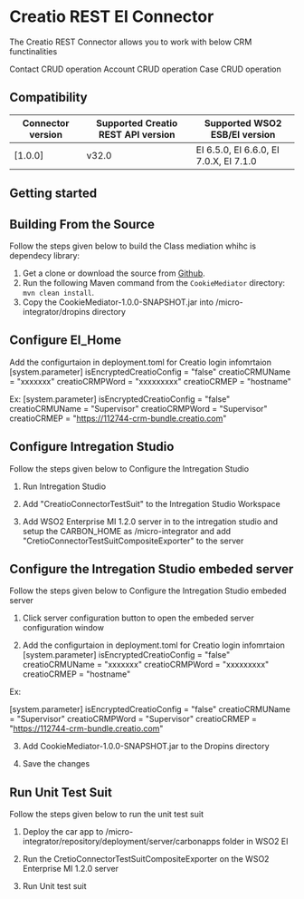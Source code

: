# Creatio REST EI Connector

The Creatio REST Connector allows you to work with below CRM functinalities

Contact CRUD operation
Account CRUD operation
Case CRUD operation

## Compatibility

| Connector version | Supported Creatio REST API version | Supported WSO2 ESB/EI version |
| ------------- | ------------- | ------------- |
| [1.0.0]| v32.0 | EI 6.5.0, EI 6.6.0, EI 7.0.X, EI 7.1.0 |

## Getting started

## Building From the Source


Follow the steps given below to build the Class mediation whihc is dependecy library:

1. Get a clone or download the source from [Github](https://github.com/MitraInnovationRepo/wso2-connectors/).
2. Run the following Maven command from the `CookieMediator` directory: `mvn clean install`.
3. Copy the CookieMediator-1.0.0-SNAPSHOT.jar into <EI-HOME>/micro-integrator/dropins directory


## Configure EI_Home

Add the configurtaion in deployment.toml for Creatio login infomrtaion
[system.parameter]
isEncryptedCreatioConfig = "false"
creatioCRMUName = "xxxxxxx"
creatioCRMPWord = "xxxxxxxxx"
creatioCRMEP = "hostname"

Ex:
[system.parameter]
isEncryptedCreatioConfig = "false"
creatioCRMUName = "Supervisor"
creatioCRMPWord = "Supervisor"
creatioCRMEP = "https://112744-crm-bundle.creatio.com"

## Configure Intregation Studio

Follow the steps given below to Configure the Intregation Studio

1. Run Intregation Studio

2. Add "CreatioConnectorTestSuit" to the Intregation Studio Workspace

3. Add WSO2 Enterprise MI 1.2.0 server in to the intregation studio and setup the CARBON_HOME as <EI-HOME>/micro-integrator and add "CretioConnectorTestSuitCompositeExporter" to the server

## Configure the Intregation Studio embeded server

Follow the steps given below to Configure the Intregation Studio embeded server

1. Click server configuration button to open the embeded server configuration window

2. Add the configurtaion in deployment.toml for Creatio login infomrtaion
[system.parameter]
isEncryptedCreatioConfig = "false"
creatioCRMUName = "xxxxxxx"
creatioCRMPWord = "xxxxxxxxx"
creatioCRMEP = "hostname"

Ex:

[system.parameter]
isEncryptedCreatioConfig = "false"
creatioCRMUName = "Supervisor"
creatioCRMPWord = "Supervisor"
creatioCRMEP = "https://112744-crm-bundle.creatio.com"

3. Add CookieMediator-1.0.0-SNAPSHOT.jar to the Dropins directory

4. Save the changes

## Run Unit Test Suit

Follow the steps given below to run the unit test suit

1. Deploy the car app to <EI-HOME>/micro-integrator/repository/deployment/server/carbonapps folder in WSO2 EI

2. Run the CretioConnectorTestSuitCompositeExporter on the WSO2 Enterprise MI 1.2.0 server

3. Run Unit test suit 


